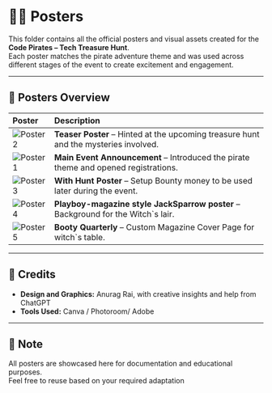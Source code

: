 # 🏴‍☠️ Posters

This folder contains all the official posters and visual assets created for the **Code Pirates – Tech Treasure Hunt**.  
Each poster matches the pirate adventure theme and was used across different stages of the event to create excitement and engagement.

---

## 📜 Posters Overview

| Poster | Description |
|:------|:------------|
| ![Poster 2](poster2.png) | **Teaser Poster** – Hinted at the upcoming treasure hunt and the mysteries involved. |
| ![Poster 1](poster1.png) | **Main Event Announcement** – Introduced the pirate theme and opened registrations. |
| ![Poster 3](poster3.png) | **With Hunt Poster** – Setup Bounty money to be used later during the event. |
| ![Poster 4](poster4.png) | **Playboy-magazine style JackSparrow poster** – Background for the Witch`s lair. |
| ![Poster 5](poster5.png) | **Booty Quarterly** – Custom Magazine Cover Page for witch`s table. |

---

## 🎨 Credits

- **Design and Graphics:** Anurag Rai, with creative insights and help from ChatGPT
- **Tools Used:** Canva / Photoroom/ Adobe

---

## 📢 Note

All posters are showcased here for documentation and educational purposes.  
Feel free to reuse based on your required adaptation


